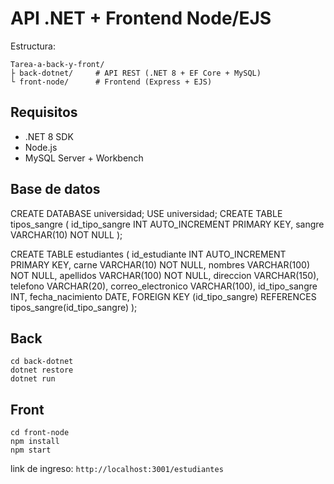 # API .NET + Frontend Node/EJS

Estructura:
```
Tarea-a-back-y-front/
├ back-dotnet/     # API REST (.NET 8 + EF Core + MySQL)
└ front-node/      # Frontend (Express + EJS)
```

## Requisitos
- .NET 8 SDK
- Node.js 
- MySQL Server + Workbench

## Base de datos 
CREATE DATABASE universidad;
USE universidad;
CREATE TABLE tipos_sangre (
  id_tipo_sangre INT AUTO_INCREMENT PRIMARY KEY,
  sangre VARCHAR(10) NOT NULL
);

CREATE TABLE estudiantes (
  id_estudiante INT AUTO_INCREMENT PRIMARY KEY,
  carne VARCHAR(10) NOT NULL,
  nombres VARCHAR(100) NOT NULL,
  apellidos VARCHAR(100) NOT NULL,
  direccion VARCHAR(150),
  telefono VARCHAR(20),
  correo_electronico VARCHAR(100),
  id_tipo_sangre INT,
  fecha_nacimiento DATE,
  FOREIGN KEY (id_tipo_sangre) REFERENCES tipos_sangre(id_tipo_sangre)
);

## Back
```
cd back-dotnet
dotnet restore
dotnet run
```
## Front
```
cd front-node
npm install
npm start
```
link de ingreso: `http://localhost:3001/estudiantes`

